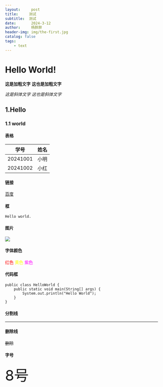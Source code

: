 ```yaml
---
layout:     post
title:     测试
subtitle:  测试
date:       2024-3-12
author:     杨胖胖
header-img: img/the-first.jpg
catalog: false
tags:
    - text
---
```

# Hello World!

**这是加粗文字**
__这也是加粗文字__

*这是斜体文字*
_这也是斜体文字_

## 1.Hello
### 1.1 world

#### 表格

| 学号       | 姓名  |
|----------| ----  |
| 20241001 | 小明 |
| 20241002 | 小红 |

#### 链接
[百度](http://www.baidu.com)

#### 框
`Hello world.`

#### 图片
![ ](/img-post/text.jpg)

#### 字体颜色

<font color="red">红色</font>
<font color="#FFFF00">黄色</font>
<font color="#FF00FF">紫色</font>

#### 代码框
```
public class HelloWorld {
    public static void main(String[] args) {
        System.out.println("Hello World");
    }
}
```

#### 分割线

-----

#### 删除线
~~删除~~

#### 字号
<font size=8>8号</font>
